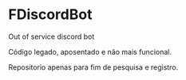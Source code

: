 # FDiscordBot
Out of service discord bot

Código legado, aposentado e não mais funcional.

Repositorio apenas para fim de pesquisa e registro.